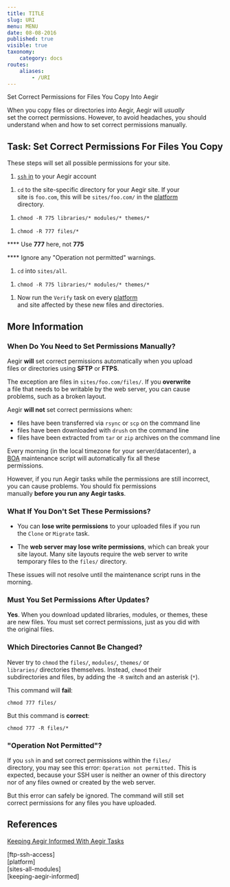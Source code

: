 ```yaml
---
title: TITLE
slug: URI
menu: MENU
date: 08-08-2016
published: true
visible: true
taxonomy:
    category: docs
routes:
    aliases:
        - /URI
---
```

Set Correct Permissions for Files You Copy Into Aegir

When you copy files or directories into Aegir, Aegir will *usually*\
set the correct permissions. However, to avoid headaches, you should\
understand when and how to set correct permissions manually.

Task: Set Correct Permissions For Files You Copy
------------------------------------------------

These steps will set all possible permissions for your site.

1.  [`ssh` in](ftp-ssh-access) to your Aegir account

<!-- -->

1.  `cd` to the site-specific directory for your Aegir site. If your\
    site is `foo.com`, this will be `sites/foo.com/` in the
    [platform](platform)\
    directory.

<!-- -->

1.  `chmod -R 775 libraries/* modules/* themes/*`

<!-- -->

1.  `chmod -R 777 files/*`

**** Use **777** here, not **775**

**** Ignore any "Operation not permitted" warnings.

1.  `cd` into `sites/all`.

<!-- -->

1.  `chmod -R 775 libraries/* modules/* themes/*`

<!-- -->

1.  Now run the `Verify` task on every [platform](platform)\
    and site affected by these new files and directories.

More Information
----------------

### When Do You Need to Set Permissions Manually?

Aegir **will** set correct permissions automatically when you upload\
files or directories using **SFTP** or **FTPS**.

The exception are files in `sites/foo.com/files/`. If you **overwrite**\
a file that needs to be writable by the web server, you can cause\
problems, such as a broken layout.

Aegir **will not** set correct permissions when:

-   files have been transferred via `rsync` or `scp` on the command line
-   files have been downloaded with `drush` on the command line
-   files have been extracted from `tar` or `zip` archives on the
    command line

Every morning (in the local timezone for your server/datacenter), a\
[BOA](boa) maintenance script will automatically fix all these\
permissions.

However, if you run Aegir tasks while the permissions are still
incorrect,\
you can cause problems. You should fix permissions\
manually **before you run any Aegir tasks**.

### What If You Don't Set These Permissions?

-   You can **lose write permissions** to your uploaded files if you
    run\
    the `Clone` or `Migrate` task.

<!-- -->

-   The **web server may lose write permissions**, which can break your\
    site layout. Many site layouts require the web server to write\
    temporary files to the `files/` directory.

These issues will not resolve until the maintenance script runs in the\
morning.

### Must You Set Permissions After Updates?

**Yes**. When you download updated libraries, modules, or themes, these\
are new files. You must set correct permissions, just as you did with\
the original files.

### Which Directories Cannot Be Changed?

Never try to `chmod` the `files/`, `modules/`, `themes/` or\
`libraries/` directories themselves. Instead, `chmod` their\
subdirectories and files, by adding the `-R` switch and an asterisk
(`*`).

This command will **fail**:

`chmod 777 files/`

But this command is **correct**:

`chmod 777 -R files/*`

### "Operation Not Permitted"?

If you `ssh` in and set correct permissions within the `files/`\
directory, you may see this error: `Operation not permitted.` This is\
expected, because your SSH user is neither an owner of this directory\
nor of any files owned or created by the web server.

But this error can safely be ignored. The command will still set\
correct permissions for any files you have uploaded.

References
----------

[Keeping Aegir Informed With Aegir Tasks](keeping-aegir-informed)

\[ftp-ssh-access\]\
\[platform\]\
\[sites-all-modules\]\
\[keeping-aegir-informed\]
